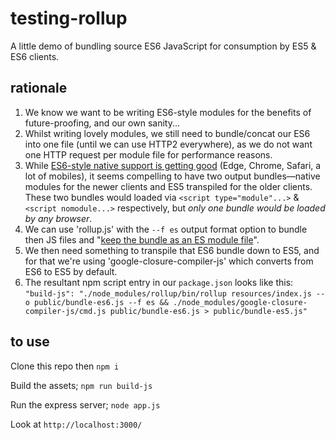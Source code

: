 # testing-rollup
A little demo of bundling source ES6 JavaScript for consumption by ES5 &amp; ES6 clients.

## rationale 

1.  We know we want to be writing ES6-style modules for the benefits of future-proofing, and our own sanity...
2.  Whilst writing lovely modules, we still need to bundle/concat our ES6 into one file (until we can use HTTP2 everywhere), as we do not want one HTTP request per module file for performance reasons.
3.  While [ES6-style native support is getting good](https://caniuse.com/#feat=es6-module) (Edge, Chrome, Safari, a lot of mobiles), it seems compelling to have two output bundles—native modules for the newer clients and ES5 transpiled for the older clients. These two bundles would loaded via `<script type="module"...>` & `<script nomodule...>` respectively, but _only one bundle would be loaded by any browser_.
4.  We can use 'rollup.js' with the `--f es` output format option to bundle then JS files and "[keep the bundle as an ES module file](https://rollupjs.org/#file-o-output-file-)".
5.  We then need something to transpile that ES6 bundle down to ES5, and for that we're using 'google-closure-compiler-js' which converts from ES6 to ES5 by default.
6.  The resultant npm script entry in our `package.json` looks like this: `"build-js": "./node_modules/rollup/bin/rollup resources/index.js --o public/bundle-es6.js --f es && ./node_modules/google-closure-compiler-js/cmd.js public/bundle-es6.js > public/bundle-es5.js"`

## to use

Clone this repo then `npm i`

Build the assets; `npm run build-js`

Run the express server; `node app.js`

Look at `http://localhost:3000/`